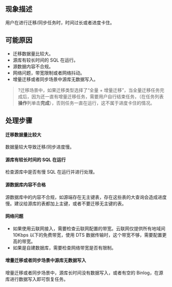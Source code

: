 ## 现象描述
用户在进行迁移/同步任务时，时间过长或者进度卡住。 

## 可能原因
- 迁移数据量比较大。
- 源库有较长时间的 SQL 在运行。
- 源数据内容不合规。
- 网络问题，带宽限制或者网络抖动。
- 增量迁移或者同步场景中源库无数据写入。
> ?迁移场景中，如果迁移类型选择了“全量 + 增量迁移”，当全量迁移任务完成后，因为还一直有增量迁移任务，需要用户自行结束任务，（在任务列表**操作**列单击**完成**），否则任务一直在运行，这不属于进度卡住的情况。

## 处理步骤
#### 迁移数据量比较大
数据量较大导致迁移/同步进度慢。

#### 源库有较长时间的 SQL 在运行
检查源库中是否有慢 SQL 在运行并进行处理。

#### 源数据库内容不合格
源数据库中的内容不合规，如源端存在无主键表，存在这些表的大查询会造成进度慢。建议给源库的表都加上主键，或者不要迁移无主键的表。

#### 网络问题
- 如果使用云联网接入，需要检查云联网配置的带宽。云联网仅提供所有地域间 10Kbps 以下的免费带宽，使用 DTS 数据传输时，这个带宽不够，需要配置更高的带宽。
- 如果是自建数据库，需要检查网络带宽是否有限制。

#### 增量迁移或者同步场景中源库无数据写入
增量迁移或者同步场景中，源库长时间没有数据写入，或者有空的 Binlog，在源库进行数据写入即可恢复任务。
